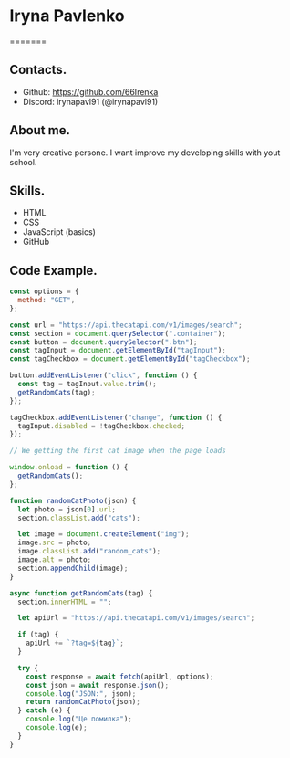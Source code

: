 # Iryna Pavlenko

=======

## Contacts.

- Github: https://github.com/66Irenka
- Discord: irynapavl91 (@irynapavl91)

## About me.

I'm very creative persone. I want improve my developing skills with yout school.

## Skills.

- HTML
- CSS
- JavaScript (basics)
- GitHub

## Code Example.

```javascript
const options = {
  method: "GET",
};

const url = "https://api.thecatapi.com/v1/images/search";
const section = document.querySelector(".container");
const button = document.querySelector(".btn");
const tagInput = document.getElementById("tagInput");
const tagCheckbox = document.getElementById("tagCheckbox");

button.addEventListener("click", function () {
  const tag = tagInput.value.trim();
  getRandomCats(tag);
});

tagCheckbox.addEventListener("change", function () {
  tagInput.disabled = !tagCheckbox.checked;
});

// We getting the first cat image when the page loads

window.onload = function () {
  getRandomCats();
};

function randomCatPhoto(json) {
  let photo = json[0].url;
  section.classList.add("cats");

  let image = document.createElement("img");
  image.src = photo;
  image.classList.add("random_cats");
  image.alt = photo;
  section.appendChild(image);
}

async function getRandomCats(tag) {
  section.innerHTML = "";

  let apiUrl = "https://api.thecatapi.com/v1/images/search";

  if (tag) {
    apiUrl += `?tag=${tag}`;
  }

  try {
    const response = await fetch(apiUrl, options);
    const json = await response.json();
    console.log("JSON:", json);
    return randomCatPhoto(json);
  } catch (e) {
    console.log("Це помилка");
    console.log(e);
  }
}
```
